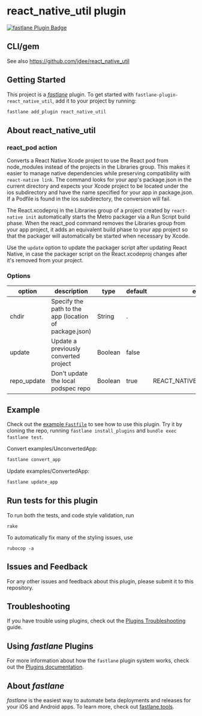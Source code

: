 # react_native_util plugin

[![fastlane Plugin Badge](https://rawcdn.githack.com/fastlane/fastlane/master/fastlane/assets/plugin-badge.svg)](https://rubygems.org/gems/fastlane-plugin-react_native_util)

## CLI/gem

See also https://github.com/jdee/react_native_util

## Getting Started

This project is a [_fastlane_](https://github.com/fastlane/fastlane) plugin. To get started with `fastlane-plugin-react_native_util`, add it to your project by running:

```bash
fastlane add_plugin react_native_util
```

## About react_native_util

### react_pod action

Converts a React Native Xcode project to use the React pod from node_modules
instead of the projects in the Libraries group. This makes it easier to manage
native dependencies while preserving compatibility with `react-native link`.
The command looks for your app's package.json in the current directory and
expects your Xcode project to be located under the ios subdirectory and have
the name specified for your app in package.json. If a Podfile is found in the
ios subdirectory, the conversion will fail.

The React.xcodeproj in the Libraries group of a project created by
`react-native init` automatically starts the Metro packager via a Run Script
build phase. When the react_pod command removes the Libraries group from your
app project, it adds an equivalent build phase to your app project so that the
packager will automatically be started when necessary by Xcode.

Use the `update` option to update the packager script after
updating React Native, in case the packager script on the React.xcodeproj changes
after it's removed from your project.

### Options

|option|description|type|default|env. var.|
|------|-----------|----|-------|---------|
|chdir|Specify the path to the app (location of package.json)|String|.||
|update|Update a previously converted project|Boolean|false||
|repo_update|Don't update the local podspec repo|Boolean|true|REACT_NATIVE_UTIL_REPO_UPDATE|

## Example

Check out the [example `Fastfile`](fastlane/Fastfile) to see how to use this plugin. Try it by cloning the repo, running `fastlane install_plugins` and `bundle exec fastlane test`.

Convert examples/UnconvertedApp:
```bash
fastlane convert_app
```

Update examples/ConvertedApp:
```bash
fastlane update_app
```

## Run tests for this plugin

To run both the tests, and code style validation, run

```
rake
```

To automatically fix many of the styling issues, use
```
rubocop -a
```

## Issues and Feedback

For any other issues and feedback about this plugin, please submit it to this repository.

## Troubleshooting

If you have trouble using plugins, check out the [Plugins Troubleshooting](https://docs.fastlane.tools/plugins/plugins-troubleshooting/) guide.

## Using _fastlane_ Plugins

For more information about how the `fastlane` plugin system works, check out the [Plugins documentation](https://docs.fastlane.tools/plugins/create-plugin/).

## About _fastlane_

_fastlane_ is the easiest way to automate beta deployments and releases for your iOS and Android apps. To learn more, check out [fastlane.tools](https://fastlane.tools).

